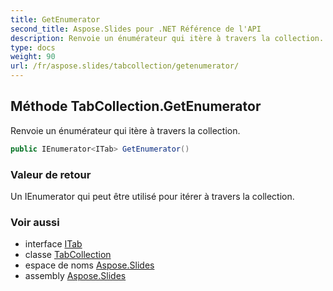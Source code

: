 ```yaml
---
title: GetEnumerator
second_title: Aspose.Slides pour .NET Référence de l'API
description: Renvoie un énumérateur qui itère à travers la collection.
type: docs
weight: 90
url: /fr/aspose.slides/tabcollection/getenumerator/
---
```


## Méthode TabCollection.GetEnumerator

Renvoie un énumérateur qui itère à travers la collection.

```csharp
public IEnumerator<ITab> GetEnumerator()
```

### Valeur de retour

Un IEnumerator qui peut être utilisé pour itérer à travers la collection.

### Voir aussi

* interface [ITab](../../itab)
* classe [TabCollection](../../tabcollection)
* espace de noms [Aspose.Slides](../../tabcollection)
* assembly [Aspose.Slides](../../../)

<!-- NE PAS ÉDITER : généré par xmldocmd pour Aspose.Slides.dll -->